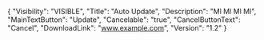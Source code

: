 {
  "Visibility": "VISIBLE",
  "Title": "Auto Update",
  "Description": "Ml Ml Ml Ml",
  "MainTextButton": "Update",
  "Cancelable": "true",
  "CancelButtonText": "Cancel",
  "DownloadLink": "www.example.com",
  "Version": "1.2"
}
